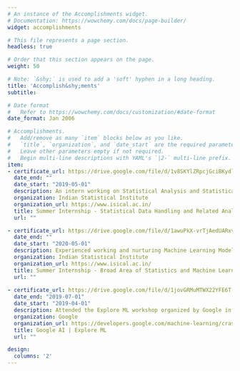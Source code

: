 ```yaml
---
# An instance of the Accomplishments widget.
# Documentation: https://wowchemy.com/docs/page-builder/
widget: accomplishments

# This file represents a page section.
headless: true

# Order that this section appears on the page.
weight: 50

# Note: `&shy;` is used to add a 'soft' hyphen in a long heading.
title: 'Accomplish&shy;ments'
subtitle:

# Date format
#   Refer to https://wowchemy.com/docs/customization/#date-format
date_format: Jan 2006

# Accomplishments.
#   Add/remove as many `item` blocks below as you like.
#   `title`, `organization`, and `date_start` are the required parameters.
#   Leave other parameters empty if not required.
#   Begin multi-line descriptions with YAML's `|2-` multi-line prefix.
item:
- certificate_url: https://drive.google.com/file/d/1v8SKYlZRpcjGciBKydlubrEexwG2Z9_7/view?usp=sharing
  date_end: ""
  date_start: "2019-05-01"
  description: An intern working on Statistical Analysis and Statistical Data Handling pertaining to Indian Parliamentary Results, 2019 under the guidance of Dr. Prof. Subhamoy Maitra, Applied Statistics Unit, ISI Kolkata. 
  organization: Indian Statistical Institute
  organization_url: https://www.isical.ac.in/
  title: Summer Internship - Statistical Data Handling and Related Analysis  
  url: ""

- certificate_url: https://drive.google.com/file/d/1awuPkX-vrTjAedUARxvJACUGQaUw9P63/view?usp=sharing
  date_end: ""
  date_start: "2020-05-01"
  description: Experienced working and nurturing Machine Learning Models to formulate the scenario of COVID-19 in India. Also analyzed the changes in the Technical Behavior of the Elderly using various Statistical Tools. Interned under the supervision of Dr. Prof. Subhamoy Maitra, Applied Statistics Unit, ISI Kolkata.
  organization: Indian Statistical Institute
  organization_url: https://www.isical.ac.in/
  title: Summer Internship - Broad Area of Statistics and Machine Learning
  url: ""
  
- certificate_url: https://drive.google.com/file/d/1jovGRMuMTWX22YFE6T-lodp6EKOBqlwa/view?usp=sharing
  date_end: "2019-07-01"
  date_start: "2019-04-01"
  description: Attended the Explore ML workshop organized by Google in collaboration with St.Xavier's College (Autonomous), Kolkata under the supervision of the Google Developers and Explore ML Program Manager, Aida Martinez. Was introduced various techniques of Machine Learning, Image Classification and Bootstrapping using the Python Programming Language.  
  organization: Google
  organization_url: https://developers.google.com/machine-learning/crash-course
  title: Google AI | Explore ML
  url: ""

design:
  columns: '2' 
---
```

